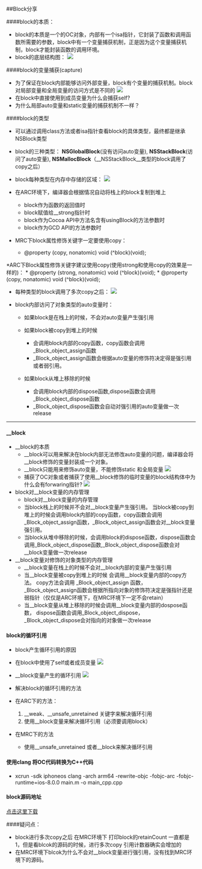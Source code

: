 ##Block分享

####block的本质：
* block的本质是一个的OC对象，内部有一个isa指针，它封装了函数和调用函数所需要的参数，block中有一个变量捕获机制，正是因为这个变量捕获机制，block才能封装函数的调用环境。
* block的底层结构图：
![](block的底层结构.png)

####block的变量捕获(capture)
* 为了保证在block内部能够访问外部变量，block有个变量的捕获机制。block对局部变量和全局变量的访问方式是不同的
![](block的变量捕获机制介绍.png)
* 在block中直接使用到成员变量为什么会捕获self?
* 为什么局部auto变量和static变量的捕获机制不一样？

####block的类型
* 可以通过调用class方法或者isa指针查看block的具体类型，最终都是继承NSBlock类型

* block的三种类型： __NSGlobalBlock__(没有访问auto变量),  __NSStackBlock__(访问了auto变量), __NSMallocBlock__（__NSStackBlock__类型的block调用了copy之后）
* block每种类型在内存中存储的区域：
![](block的存储区域.png)

* 在ARC环境下，编译器会根据情况自动将栈上的block复制到堆上
	* block作为函数的返回值时
	* block赋值给__strong指针时
	* block作为Cocoa API中方法名含有usingBlock的方法参数时
	* block作为GCD API的方法参数时 

* MRC下block属性修饰关键字一定要使用copy：
	* @property (copy, nonatomic) void (^block)(void);
	
*ARC下Block属性修饰关键字建议使用copy(使用strong和使用copy的效果是一样的)：
	* @property (strong, nonatomic) void (^block)(void);
	* @property (copy, nonatomic) void (^block)(void);
	 
* 每种类型的block调用了多次copy之后：
![](block被copy之后存储位置的变化.png)

* block内部访问了对象类型的auto变量时：
	* 如果block是在栈上的时候，不会对auto变量产生强引用
	* 如果block被copy到堆上的时候
		* 会调用block内部的copy函数，copy函数会调用_Block_object_assign函数
		* _Block_object_assign函数会根据auto变量的修饰符决定得是强引用或者弱引用。
		 
	* 如果block从堆上移除的时候
		* 会调用block内部的dispose函数,dispose函数会调用_Block_object_dispose函数 
		* _Block_object_dispose函数会自动对强引用的auto变量做一次release

---
#### __block
* __block的本质
	* __block可以用来解决在block内部无法修改auto变量的问题，编译器会将__block修饰的变量封装成一个对象。
	* __block只能用来修饰auto变量，不能修饰static 和全局变量
![](__block的本质.png)
	* 捕获了OC对象或者捕获了使用__block修饰的临时变量的block结构体中为什么会有forwaring指针?
![](__block的forwarding指针.png)
* block对__block变量的内存管理
	* block对__block变量的内存管理
	* 当block栈上的时候并不会对__block变量产生强引用。 当block被copy到堆上的时候会调用block内部的copy函数，copy函数会调用_Block_object_assign函数，_Block_object_assign函数会对__block变量强引用。
	* 当block从堆中移除的时候，会调用block的dispose函数，dispose函数会调用_Block_object_dispose函数,_Block_object_dispose函数会对__block变量做一次release 
* __block变量对修饰的对象类型的内存管理
	* __block变量在栈上的时候不会对__block内部的变量产生强引用
	* 当__block变量被copy到堆上的时候 会调用__block变量内部的copy方法。 copy方法会调用 _Block_object_assign 函数，_Block_object_assign函数会根据所指向对象的修饰符决定是强指针还是弱指针（仅仅是ARC环境下，在MRC环境下一定不会retain）
	* 当__block变量从堆上移除的时候会调用__block变量内部的dospose函数， dispose函数会调用_Block_object_dispose，_Block_object_dispose会对指向的对象做一次release

#### block的循环引用
* block产生循环引用的原因
* 在block中使用了self或者成员变量
![](在block中使用成员变量的循环引用.png)
* __block变量产生的循环引用
![](__block变量的循环引用.png)

* 解决block的循环引用的方法
* 在ARC下的方法：

	1. __weak、__unsafe_unretained 关键字来解决循环引用
	2. 使用__block变量来解决循环引用（必须要调用block）

* 在MRC下的方法
	* 使用__unsafe_unretained 或者__block来解决循环引用 


#### 使用clang 将OC代码转换为C++代码

* xcrun -sdk iphoneos clang -arch arm64 -rewrite-objc -fobjc-arc -fobjc-runtime=ios-8.0.0 main.m -o main_cpp.cpp

#### block源码地址
[点击这里下载](https://opensource.apple.com/tarballs/libclosure/)

####疑问点：
* block进行多次copy之后 在MRC环境下 打印block的retainCount 一直都是1，但是看blcok的源码的时候，进行多次copy 引用计数器确实会增加的
* 在MRC环境下blcok为什么不会对__block变量进行强引用，没有找到MRC环境下的源码。
